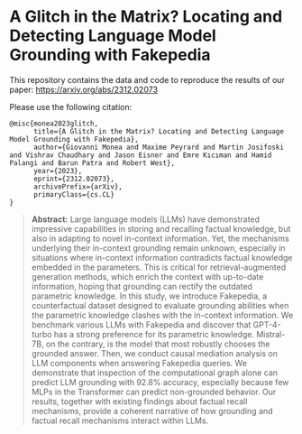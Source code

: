 # A Glitch in the Matrix? Locating and Detecting Language Model Grounding with Fakepedia

This repository contains the data and code to reproduce the results of our paper: https://arxiv.org/abs/2312.02073

Please use the following citation:

```
@misc{monea2023glitch,
      title={A Glitch in the Matrix? Locating and Detecting Language Model Grounding with Fakepedia}, 
      author={Giovanni Monea and Maxime Peyrard and Martin Josifoski and Vishrav Chaudhary and Jason Eisner and Emre Kıcıman and Hamid Palangi and Barun Patra and Robert West},
      year={2023},
      eprint={2312.02073},
      archivePrefix={arXiv},
      primaryClass={cs.CL}
}
```

> **Abstract:** Large language models (LLMs) have demonstrated impressive capabilities in storing and recalling factual knowledge, but also in adapting to novel in-context information. Yet, the mechanisms underlying their in-context grounding remain unknown, especially in situations where in-context information contradicts factual knowledge embedded in the parameters. This is critical for retrieval-augmented generation methods, which enrich the context with up-to-date information, hoping that grounding can rectify the outdated parametric knowledge. In this study, we introduce Fakepedia, a counterfactual dataset designed to evaluate grounding abilities when the parametric knowledge clashes with the in-context information. We benchmark various LLMs with Fakepedia and discover that GPT-4-turbo has a strong preference for its parametric knowledge. Mistral-7B, on the contrary, is the model that most robustly chooses the grounded answer. Then, we conduct causal mediation analysis on LLM components when answering Fakepedia queries. We demonstrate that inspection of the computational graph alone can predict LLM grounding with 92.8% accuracy, especially because few MLPs in the Transformer can predict non-grounded behavior. Our results, together with existing findings about factual recall mechanisms, provide a coherent narrative of how grounding and factual recall mechanisms interact within LLMs. 